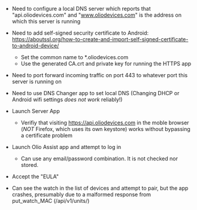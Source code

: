 - Need to configure a local DNS server which reports that "api.oliodevices.com" and "www.oliodevices.com" is the address on which this server is running

- Need to add self-signed security certificate to Android: https://aboutssl.org/how-to-create-and-import-self-signed-certificate-to-android-device/
    - Set the common name to *.oliodevices.com
    - Use the generated CA.crt and private key for running the HTTPS app

- Need to port forward incoming traffic on port 443 to whatever port this server is running on

- Need to use DNS Changer app to set local DNS (Changing DHCP or Android wifi settings *does not work* reliably!)

- Launch Server App
  - Verifiy that visiting https://api.oliodevices.com in the moble browser (*NOT* Firefox, which uses its own keystore) works without bypassing a certificate problem

- Launch Olio Assist app and attempt to log in
  - Can use any email/password combination. It is not checked nor stored.

- Accept the "EULA"

- Can see the watch in the list of devices and attempt to pair, but the app crashes, presumably due to a malformed response from put_watch_MAC (/api/v1/units/<string>)
